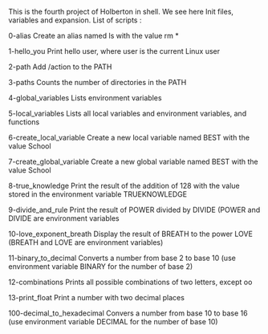 This is the fourth project of Holberton in shell. We see here Init files, variables and expansion.
List of scripts :

0-alias
	Create an alias named ls with the value rm *

1-hello_you
	Print hello user, where user is the current Linux user

2-path
	Add /action to the PATH

3-paths
	Counts the number of directories in the PATH

4-global_variables
	Lists environment variables

5-local_variables
	Lists all local variables and environment variables, and functions

6-create_local_variable
	Create a new local variable named BEST with the value School

7-create_global_variable
	Create a new global variable named BEST with the value School

8-true_knowledge
	Print the result of the addition of 128 with the value stored in the environment variable TRUEKNOWLEDGE

9-divide_and_rule
	Print the result of POWER divided by DIVIDE (POWER and DIVIDE are environment variables

10-love_exponent_breath
	Display the result of BREATH to the power LOVE (BREATH and LOVE are environment variables)

11-binary_to_decimal
	Converts a number from base 2 to base 10 (use environment variable BINARY for the number of base 2)

12-combinations
	Prints all possible combinations of two letters, except oo

13-print_float
	Print a number with two decimal places

100-decimal_to_hexadecimal
	Convers a number from base 10 to base 16 (use environment variable DECIMAL for the number of base 10)

